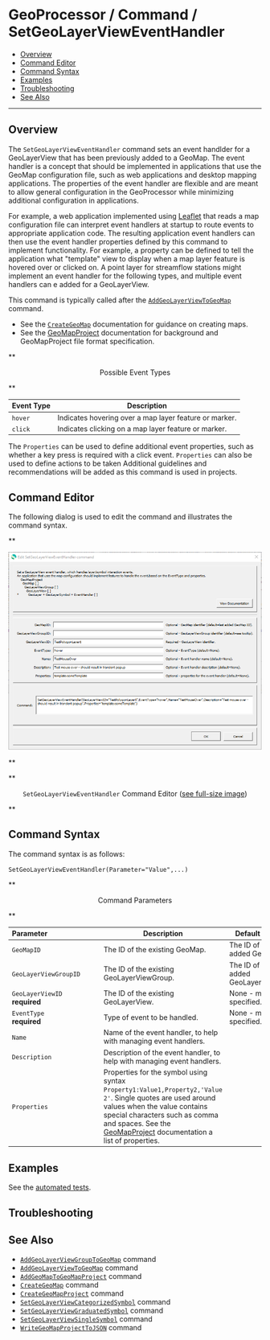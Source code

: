 # GeoProcessor / Command / SetGeoLayerViewEventHandler #

*   [Overview](#overview)
*   [Command Editor](#command-editor)
*   [Command Syntax](#command-syntax)
*   [Examples](#examples)
*   [Troubleshooting](#troubleshooting)
*   [See Also](#see-also)

-------------------------

## Overview ##

The `SetGeoLayerViewEventHandler` command sets an event handlder for a GeoLayerView that has been previously added to a GeoMap.
The event handler is a concept that should be implemented in applications that use the GeoMap configuration file,
such as web applications and desktop mapping applications.
The properties of the event handler are flexible and are meant to allow general configuration in the GeoProcessor
while minimizing additional configuration in applications.

For example, a web application implemented using [Leaflet](https://leafletjs.com/) that reads
a map configuration file can interpret event handlers at startup to route events to appropriate application code.
The resulting application event handlers can then use the event handler properties defined by this command
to implement functionality.
For example, a property can be defined to tell the application what "template" view to display when a map layer feature is
hovered over or clicked on.
A point layer for streamflow stations might implement an event handler for the following types,
and multiple event handlers can e added for a GeoLayerView.

This command is typically called after the [`AddGeoLayerViewToGeoMap`](../AddGeoLayerViewToGeoMap/AddGeoLayerViewToGeoMap.md) command.

*   See the [`CreateGeoMap`](../CreateGeoMap/CreateGeoMap.md) documentation for guidance on creating maps.
*   See the [GeoMapProject](../../appendix-geomapproject/geomapproject.md) documentation for background and GeoMapProject file format specification.

**<p style="text-align: center;">
Possible Event Types
</p>**

| **Event Type** | **Description** |
| -- | -- |
| `hover` | Indicates hovering over a map layer feature or marker. |
| `click` | Indicates clicking on a map layer feature or marker. |

The `Properties` can be used to define additional event properties, such as whether a key press is required with a click event.
`Properties` can also be used to define actions to be taken
Additional guidelines and recommendations will be added as this command is used in projects.

## Command Editor ##

The following dialog is used to edit the command and illustrates the command syntax.

**<p style="text-align: center;">
![SetGeoLayerViewEventHandler](SetGeoLayerViewEventHandler.png)
</p>**

**<p style="text-align: center;">
`SetGeoLayerViewEventHandler` Command Editor (<a href="../SetGeoLayerViewEventHandler.png">see full-size image</a>)
</p>**

## Command Syntax ##

The command syntax is as follows:

```text
SetGeoLayerViewEventHandler(Parameter="Value",...)
```
**<p style="text-align: center;">
Command Parameters
</p>**

| **Parameter**&nbsp;&nbsp;&nbsp;&nbsp;&nbsp;&nbsp;&nbsp;&nbsp;&nbsp;&nbsp;&nbsp;&nbsp;&nbsp;&nbsp;&nbsp;&nbsp;&nbsp;&nbsp;&nbsp;&nbsp;&nbsp;&nbsp;&nbsp;&nbsp;&nbsp;&nbsp; | **Description** | **Default**&nbsp;&nbsp;&nbsp;&nbsp;&nbsp;&nbsp;&nbsp;&nbsp;&nbsp;&nbsp;&nbsp;&nbsp;&nbsp;&nbsp;&nbsp;&nbsp;&nbsp;&nbsp; |
| --------------|-----------------|----------------- |
| `GeoMapID` | The ID of the existing GeoMap. | The ID of the last added GeoMap. |
| `GeoLayerViewGroupID` | The ID of the existing GeoLayerViewGroup. | The ID of the last added GeoLayerViewGroup. |
| `GeoLayerViewID` <br> **required** | The ID of the existing GeoLayerView. | None - must be specified. |
| `EventType`<br>**required** | Type of event to be handled. | None - must be specified. |
| `Name` | Name of the event handler, to help with managing event handlers. | |
| `Description` | Description of the event handler, to help with managing event handlers. | |
| `Properties` | Properties for the symbol using syntax `Property1:Value1,Property2,'Value 2'`.  Single quotes are used around values when the value contains special characters such as comma and spaces.  See the [GeoMapProject](../../appendix-geomapproject/geomapproject.md) documentation a list of properties. |  |

## Examples ##

See the [automated tests](https://github.com/OpenWaterFoundation/owf-app-geoprocessor-python-test/tree/main/test/commands/SetGeoLayerViewEventHandler).

## Troubleshooting ##

## See Also ##

*   [`AddGeoLayerViewGroupToGeoMap`](../AddGeoLayerViewGroupToGeoMap/AddGeoLayerViewGroupToGeoMap.md) command
*   [`AddGeoLayerViewToGeoMap`](../AddGeoLayerViewToGeoMap/AddGeoLayerViewToGeoMap.md) command
*   [`AddGeoMapToGeoMapProject`](../AddGeoMapToGeoMapProject/AddGeoMapToGeoMapProject.md) command
*   [`CreateGeoMap`](../CreateGeoMap/CreateGeoMap.md) command
*   [`CreateGeoMapProject`](../CreateGeoMapProject/CreateGeoMapProject.md) command
*   [`SetGeoLayerViewCategorizedSymbol`](../SetGeoLayerViewCategorizedSymbol/SetGeoLayerViewCategorizedSymbol.md) command
*   [`SetGeoLayerViewGraduatedSymbol`](../SetGeoLayerViewGraduatedSymbol/SetGeoLayerViewGraduatedSymbol.md) command
*   [`SetGeoLayerViewSingleSymbol`](../SetGeoLayerViewSingleSymbol/SetGeoLayerViewSingleSymbol.md) command
*   [`WriteGeoMapProjectToJSON`](../WriteGeoMapProjectToJSON/WriteGeoMapProjectToJSON.md) command

